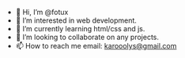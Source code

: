 - 👋 Hi, I’m @fotux
- 👀 I’m interested in web development.
- 🌱 I’m currently learning html/css and js.
- 💞️ I’m looking to collaborate on any projects.
- 📫 How to reach me email: karooolys@gmail.com

<!---
fotux/fotux is a ✨ special ✨ repository because its `README.md` (this file) appears on your GitHub profile.
You can click the Preview link to take a look at your changes.
--->
